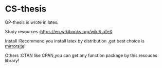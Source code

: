 # CS-thesis
GP-thesis is wrote in latex.

Study resources :https://en.wikibooks.org/wiki/LaTeX

Install         :Recommend you install latex by distribution ,get best choice is [mirrorsite](http://mirror.bit.edu.cn/web/)!

Others          :CTAN like CPAN,you can get any function package by this resouces library!
